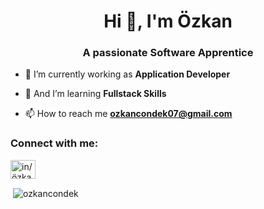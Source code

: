 <h1 align="center">Hi 👋, I'm Özkan</h1>
<h3 align="center">A passionate Software Apprentice</h3>

- 🔭 I’m currently working as **Application Developer**

- 🌱 And I’m learning **Fullstack Skills**

- 📫 How to reach me **ozkancondek07@gmail.com**

<h3 align="left">Connect with me:</h3>
<p align="left">
<a href="https://linkedin.com/in/in/özkan-cöndek" target="blank"><img align="center" src="https://raw.githubusercontent.com/rahuldkjain/github-profile-readme-generator/master/src/images/icons/Social/linked-in-alt.svg" alt="in/özkan-cöndek" height="30" width="40" /></a>
</p>

<p>&nbsp;<img align="center" src="https://github-readme-stats.vercel.app/api?username=ozkancondek&show_icons=true&locale=en" alt="ozkancondek" /></p>
